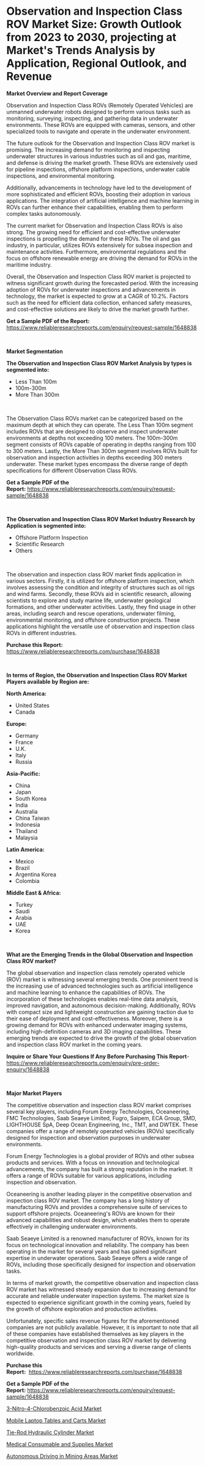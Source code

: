 <p><h1>Observation and Inspection Class ROV Market Size: Growth Outlook from 2023 to 2030, projecting at Market's Trends Analysis by Application, Regional Outlook, and Revenue</h1></p><p><strong>Market Overview and Report Coverage</strong></p>
<p><p>Observation and Inspection Class ROVs (Remotely Operated Vehicles) are unmanned underwater robots designed to perform various tasks such as monitoring, surveying, inspecting, and gathering data in underwater environments. These ROVs are equipped with cameras, sensors, and other specialized tools to navigate and operate in the underwater environment.</p><p>The future outlook for the Observation and Inspection Class ROV market is promising. The increasing demand for monitoring and inspecting underwater structures in various industries such as oil and gas, maritime, and defense is driving the market growth. These ROVs are extensively used for pipeline inspections, offshore platform inspections, underwater cable inspections, and environmental monitoring.</p><p>Additionally, advancements in technology have led to the development of more sophisticated and efficient ROVs, boosting their adoption in various applications. The integration of artificial intelligence and machine learning in ROVs can further enhance their capabilities, enabling them to perform complex tasks autonomously.</p><p>The current market for Observation and Inspection Class ROVs is also strong. The growing need for efficient and cost-effective underwater inspections is propelling the demand for these ROVs. The oil and gas industry, in particular, utilizes ROVs extensively for subsea inspection and maintenance activities. Furthermore, environmental regulations and the focus on offshore renewable energy are driving the demand for ROVs in the maritime industry.</p><p>Overall, the Observation and Inspection Class ROV market is projected to witness significant growth during the forecasted period. With the increasing adoption of ROVs for underwater inspections and advancements in technology, the market is expected to grow at a CAGR of 10.2%. Factors such as the need for efficient data collection, enhanced safety measures, and cost-effective solutions are likely to drive the market growth further.</p></p>
<p><strong>Get a Sample PDF of the Report:</strong> <a href="https://www.reliableresearchreports.com/enquiry/request-sample/1648838">https://www.reliableresearchreports.com/enquiry/request-sample/1648838</a></p>
<p>&nbsp;</p>
<p><strong>Market Segmentation</strong></p>
<p><strong>The Observation and Inspection Class ROV Market Analysis by types is segmented into:</strong></p>
<p><ul><li>Less Than 100m</li><li>100m-300m</li><li>More Than 300m</li></ul></p>
<p>&nbsp;</p>
<p><p>The Observation Class ROVs market can be categorized based on the maximum depth at which they can operate. The Less Than 100m segment includes ROVs that are designed to observe and inspect underwater environments at depths not exceeding 100 meters. The 100m-300m segment consists of ROVs capable of operating in depths ranging from 100 to 300 meters. Lastly, the More Than 300m segment involves ROVs built for observation and inspection activities in depths exceeding 300 meters underwater. These market types encompass the diverse range of depth specifications for different Observation Class ROVs.</p></p>
<p><strong>Get a Sample PDF of the Report:</strong>&nbsp;<a href="https://www.reliableresearchreports.com/enquiry/request-sample/1648838">https://www.reliableresearchreports.com/enquiry/request-sample/1648838</a></p>
<p>&nbsp;</p>
<p><strong>The Observation and Inspection Class ROV Market Industry Research by Application is segmented into:</strong></p>
<p><ul><li>Offshore Platform Inspection</li><li>Scientific Research</li><li>Others</li></ul></p>
<p>&nbsp;</p>
<p><p>The observation and inspection class ROV market finds application in various sectors. Firstly, it is utilized for offshore platform inspection, which involves assessing the condition and integrity of structures such as oil rigs and wind farms. Secondly, these ROVs aid in scientific research, allowing scientists to explore and study marine life, underwater geological formations, and other underwater activities. Lastly, they find usage in other areas, including search and rescue operations, underwater filming, environmental monitoring, and offshore construction projects. These applications highlight the versatile use of observation and inspection class ROVs in different industries.</p></p>
<p><strong>Purchase this Report:</strong>&nbsp; <a href="https://www.reliableresearchreports.com/purchase/1648838">https://www.reliableresearchreports.com/purchase/1648838</a></p>
<p>&nbsp;</p>
<p><strong>In terms of Region, the Observation and Inspection Class ROV Market Players available by Region are:</strong></p>
<p>
    <p> <strong> North America: </strong>
        <ul>
            <li>United States</li>
            <li>Canada</li>
        </ul>
        </p> 
    <p> <strong> Europe: </strong>
        <ul>
            <li>Germany</li>
            <li>France</li>
            <li>U.K.</li>
            <li>Italy</li>
            <li>Russia</li>
        </ul>
        </p> 
    <p> <strong> Asia-Pacific: </strong>
        <ul>
            <li>China</li>
            <li>Japan</li>
            <li>South Korea</li>
            <li>India</li>
            <li>Australia</li>
            <li>China Taiwan</li>
            <li>Indonesia</li>
            <li>Thailand</li>
            <li>Malaysia</li>
        </ul>
        </p> 
    <p> <strong> Latin America: </strong>
        <ul>
            <li>Mexico</li>
            <li>Brazil</li>
            <li>Argentina Korea</li>
            <li>Colombia</li>
        </ul>
        </p> 
    <p> <strong> Middle East & Africa: </strong>
        <ul>
            <li>Turkey</li>
            <li>Saudi</li>
            <li>Arabia</li>
            <li>UAE</li>
            <li>Korea</li>
        </ul>
    </p>
    </p>
<p>&nbsp;</p>
<p><strong>What are the Emerging Trends in the Global Observation and Inspection Class ROV market?</strong></p>
<p><p>The global observation and inspection class remotely operated vehicle (ROV) market is witnessing several emerging trends. One prominent trend is the increasing use of advanced technologies such as artificial intelligence and machine learning to enhance the capabilities of ROVs. The incorporation of these technologies enables real-time data analysis, improved navigation, and autonomous decision-making. Additionally, ROVs with compact size and lightweight construction are gaining traction due to their ease of deployment and cost-effectiveness. Moreover, there is a growing demand for ROVs with enhanced underwater imaging systems, including high-definition cameras and 3D imaging capabilities. These emerging trends are expected to drive the growth of the global observation and inspection class ROV market in the coming years.</p></p>
<p><strong>Inquire or Share Your Questions If Any Before Purchasing This Report</strong>- <a href="https://www.reliableresearchreports.com/enquiry/pre-order-enquiry/1648838">https://www.reliableresearchreports.com/enquiry/pre-order-enquiry/1648838</a></p>
<p>&nbsp;</p>
<p><strong>Major Market Players</strong></p>
<p><p>The competitive observation and inspection class ROV market comprises several key players, including Forum Energy Technologies, Oceaneering, FMC Technologies, Saab Seaeye Limited, Fugro, Saipem, ECA Group, SMD, LIGHTHOUSE SpA, Deep Ocean Engineering, Inc., TMT, and DWTEK. These companies offer a range of remotely operated vehicles (ROVs) specifically designed for inspection and observation purposes in underwater environments.</p><p>Forum Energy Technologies is a global provider of ROVs and other subsea products and services. With a focus on innovation and technological advancements, the company has built a strong reputation in the market. It offers a range of ROVs suitable for various applications, including inspection and observation.</p><p>Oceaneering is another leading player in the competitive observation and inspection class ROV market. The company has a long history of manufacturing ROVs and provides a comprehensive suite of services to support offshore projects. Oceaneering's ROVs are known for their advanced capabilities and robust design, which enables them to operate effectively in challenging underwater environments.</p><p>Saab Seaeye Limited is a renowned manufacturer of ROVs, known for its focus on technological innovation and reliability. The company has been operating in the market for several years and has gained significant expertise in underwater operations. Saab Seaeye offers a wide range of ROVs, including those specifically designed for inspection and observation tasks.</p><p>In terms of market growth, the competitive observation and inspection class ROV market has witnessed steady expansion due to increasing demand for accurate and reliable underwater inspection systems. The market size is expected to experience significant growth in the coming years, fueled by the growth of offshore exploration and production activities.</p><p>Unfortunately, specific sales revenue figures for the aforementioned companies are not publicly available. However, it is important to note that all of these companies have established themselves as key players in the competitive observation and inspection class ROV market by delivering high-quality products and services and serving a diverse range of clients worldwide.</p></p>
<p><strong>Purchase this Report:</strong>&nbsp;&nbsp;<a href="https://www.reliableresearchreports.com/purchase/1648838">https://www.reliableresearchreports.com/purchase/1648838</a></p>
<p></p>
<p><strong>Get a Sample PDF of the Report:</strong>&nbsp;<a href="https://www.reliableresearchreports.com/enquiry/request-sample/1648838">https://www.reliableresearchreports.com/enquiry/request-sample/1648838</a></p>
<p><p><a href="https://github.com/FassouRP/Market-Research-Report-List-1/blob/main/3-nitro-4-chlorobenzoic-acid-market.md">3-Nitro-4-Chlorobenzoic Acid Market</a></p><p><a href="https://www.linkedin.com/pulse/mobile-laptop-tables-carts-market-research-report-provides/">Mobile Laptop Tables and Carts Market</a></p><p><a href="https://medium.com/@carolclarkson766/tie-rod-hydraulic-cylinder-market-exploring-market-share-market-trends-and-future-growth-c75799eb3cdb">Tie-Rod Hydraulic Cylinder Market</a></p><p><a href="https://www.linkedin.com/pulse/medical-consumable-supplies-market-insights-players-forecast-xxvye/">Medical Consumable and Supplies Market</a></p><p><a href="https://github.com/rexevange/Market-Research-Report-List-1/blob/main/autonomous-driving-in-mining-areas-market.md">Autonomous Driving in Mining Areas Market</a></p></p>